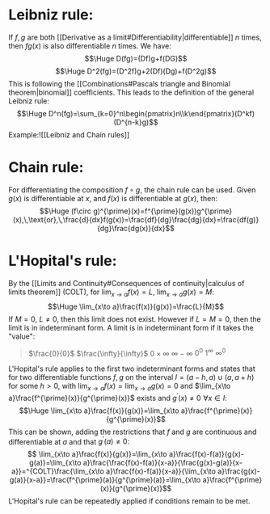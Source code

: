 
# Leibniz rule:

If $f,g$ are both [[Derivative as a limit#Differentiability|differentiable]] $n$ times, then $fg(x)$ is also differentiable $n$ times. We have:$$\Huge D(fg)=(Df)g+f(DG)$$
$$\Huge D^2(fg)=(D^2f)g+2(Df)(Dg)+f(D^2g)$$
This is following the [[Combinations#Pascals triangle and Binomial theorem|binomial]] coefficients. This leads to the definition of the general Leibniz rule:
$$\Huge D^n(fg)=\sum_{k=0}^n\begin{pmatrix}n\\k\end{pmatrix}(D^kf)(D^{n-k}g)$$
Example:![[Leibniz and Chain rules]]
# Chain rule:

For differentiating the composition $f\circ g$, the chain rule can be used. Given $g(x)$ is differentiable at $x$, and $f(x)$ is differentiable at $g(x)$, then:$$\Huge (f\circ g)^{\prime}(x)=f^{\prime}(g(x))g^{\prime}(x),\,\text{or},\,\frac{d}{dx}f(g(x))=\frac{df}{dg}\frac{dg}{dx}=\frac{df(g)}{dg}\frac{dg(x)}{dx}$$

# L'Hopital's rule:

By the [[Limits and Continuity#Consequences of continuity|calculus of limits theorem]] (COLT), for $\lim_{x\to a}f(x)=L$, $\lim_{x\to a}g(x)=M$:
$$\Huge \lim_{x\to a}\frac{f(x)}{g(x)}=\frac{L}{M}$$
If $M=0$, $L\neq 0$, then this limit does not exist. However if $L=M=0$, then the limit is in indeterminant form. A limit is in indeterminant form if it takes the "value":
> $\frac{0}{0}$
> $\frac{\infty}{\infty}$
> $0\times\infty$
> $\infty-\infty$
> $0^0$
> $1^{\infty}$
> $\infty^0$

L'Hopital's rule applies to the first two indeterminant forms and states that for two differentiable functions $f,g$ on the interval $I=(a-h,a)\cup (a,a+h)$ for some $h>0$, with $\lim_{x\to a}f(x)=\lim_{x\to a}g(x)=0$ and $\lim_{x\to a}\frac{f^{\prime}(x)}{g^{\prime}(x)}$ exists and $g^{\prime}(x)\neq 0\,\,\forall x\in I$:$$\Huge \lim_{x\to a}\frac{f(x)}{g(x)}=\lim_{x\to a}\frac{f^{\prime}(x)}{g^{\prime}(x)}$$
This can be shown, adding the restrictions that $f$ and $g$ are continuous and differentiable at $a$ and that $g^{\prime}(a)\neq 0$:
$$ \lim_{x\to a}\frac{f(x)}{g(x)}=\lim_{x\to a}\frac{f(x)-f(a)}{g(x)-g(a)}=\lim_{x\to a}\frac{\frac{f(x)-f(a)}{x-a}}{\frac{g(x)-g(a)}{x-a}}=^{COLT}\frac{\lim_{x\to a}\frac{f(x)-f(a)}{x-a}}{\lim_{x\to a}\frac{g(x)-g(a)}{x-a}}=\frac{f^{\prime}(a)}{g^{\prime}(a)}=\lim_{x\to a}\frac{f^{\prime}(x)}{g^{\prime}(x)}$$
L'Hopital's rule can be repeatedly applied if conditions remain to be met.



